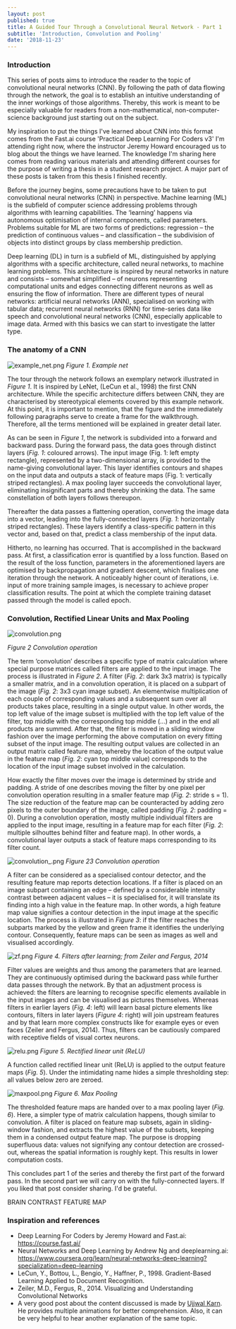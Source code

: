 ```yaml
---
layout: post
published: true
title: A Guided Tour Through a Convolutional Neural Network - Part 1
subtitle: 'Introduction, Convolution and Pooling'
date: '2018-11-23'
---
```

### Introduction

This series of posts aims to introduce the reader to the topic of convolutional neural networks (CNN). By following the path of data flowing through the network, the goal is to establish an intuitive understanding of the inner workings of those algorithms. Thereby, this work is meant to be especially valuable for readers from a non-mathematical, non-computer-science background just starting out on the subject. 

My inspiration to put the things I've learned about CNN into this format comes from the Fast.ai course 'Practical Deep Learning For Coders v3' I'm attending right now, where the instructor Jeremy Howard encouraged us to blog about the things we have learned. The knowledge I'm sharing here comes from reading various materials and attending different courses for the purpose of writing a thesis in a student research project. A major part of these posts is taken from this thesis I finished recently.

Before the journey begins, some precautions have to be taken to put convolutional neural networks (CNN) in perspective. Machine learning (ML) is the subfield of computer science addressing problems through algorithms with learning capabilities. The ‘learning’ happens via autonomous optimisation of internal components, called parameters. Problems suitable for ML are two forms of predictions: regression – the prediction of continuous values – and classification – the subdivision of objects into distinct groups by class membership prediction.

Deep learning (DL) in turn is a subfield of ML, distinguished by applying algorithms with a specific architecture, called neural networks, to machine learning problems. This architecture is inspired by neural networks in nature and consists – somewhat simplified – of neurons representing computational units and edges connecting different neurons as well as ensuring the flow of information. There are different types of neural networks: artificial neural networks (ANN), specialised on working with tabular data; recurrent neural networks (RNN) for time-series data like speech and convolutional neural networks (CNN), especially applicable to image data. Armed with this basics we can start to investigate the latter type.

### The anatomy of a CNN

![example_net.png]({{site.baseurl}}/img/example_net.png)
*Figure 1. Example net*

The tour through the network follows an exemplary network illustrated in *Figure 1*. It is inspired by LeNet, (LeCun et al., 1998) the first CNN architecture. While the specific architecture differs between CNN, they are characterised by stereotypical elements covered by this example network. At this point, it is important to mention, that the figure and the immediately following paragraphs serve to create a frame for the walkthrough. Therefore, all the terms mentioned will be explained in greater detail later.

As can be seen in *Figure 1*, the network is subdivided into a forward and backward pass. During the forward pass, the data goes through distinct layers (*Fig. 1*: coloured arrows). The input image (Fig. 1: left empty rectangle), represented by a two-dimensional array, is provided to the name-giving convolutional layer. This layer identifies contours and shapes on the input data and outputs a stack of feature maps (Fig. 1: vertically striped rectangles). A max pooling layer succeeds the convolutional layer, eliminating insignificant parts and thereby shrinking the data. The same constellation of both layers follows thereupon.

Thereafter the data passes a flattening operation, converting the image data into a vector, leading into the fully-connected layers (*Fig. 1*: horizontally striped rectangles). These layers identify a class-specific pattern in this vector and, based on that, predict a class membership of the input data.

Hitherto, no learning has occurred. That is accomplished in the backward pass. At first, a classification error is quantified by a loss function. Based on the result of the loss function, parameters in the aforementioned layers are optimised by backpropagation and gradient descent, which finalises one iteration through the network. A noticeably higher count of iterations, i.e. input of more training sample images, is necessary to achieve proper classification results. The point at which the complete training dataset passed through the model is called epoch.

### Convolution, Rectified Linear Units and Max Pooling

![convolution.png]({{site.baseurl}}/img/convolution.png)

*Figure 2 Convolution operation*

The term ‘convolution’ describes a specific type of matrix calculation where special purpose matrices called filters are applied to the input image. The process is illustrated in *Figure 2*. A filter (*Fig. 2*: dark 3x3 matrix) is typically a smaller matrix, and in a convolution operation, it is placed on a subpart of the image (*Fig. 2*: 3x3 cyan image subset). An elementwise multiplication of each couple of corresponding values and a subsequent sum over all products takes place, resulting in a single output value. In other words, the top left value of the image subset is multiplied with the top left value of the filter, top middle with the corresponding top middle (...) and in the end all products are summed. After that, the filter is moved in a sliding window fashion over the image performing the above computation on every fitting subset of the input image. The resulting output values are collected in an output matrix called feature map, whereby the location of the output value in the feature map (*Fig. 2*: cyan top middle value) corresponds to the location of the input image subset involved in the calculation. 

How exactly the filter moves over the image is determined by stride and padding. A stride of one describes moving the filter by one pixel per convolution operation resulting in a smaller feature map (*Fig. 2*: stride s = 1). The size reduction of the feature map can be counteracted by adding zero pixels to the outer boundary of the image, called padding (*Fig. 2*: padding = 0). During a convolution operation, mostly multiple individual filters are applied to the input image, resulting in a feature map for each filter (*Fig. 2*: multiple silhouttes behind filter and feature map). In other words, a convolutional layer outputs a stack of feature maps corresponding to its filter count.

![convolution_.png]({{site.baseurl}}/img/convolution_.png)
*Figure 23 Convolution operation*

A filter can be considered as a specialised contour detector, and the resulting feature map reports detection locations. If a filter is placed on an image subpart containing an edge – defined by a considerable intensity contrast between adjacent values – it is specialised for, it will translate its finding into a high value in the feature map. In other words, a high feature map value signifies a contour detection in the input image at the specific location. The process is illustrated in *Figure 3*: if the filter reaches the subparts marked by the yellow and green frame it identifies the underlying contour. Consequently, feature maps can be seen as images as well and visualised accordingly.

![zf.png]({{site.baseurl}}/img/zf.png)
*Figure 4. Filters after learning; from Zeiler and Fergus, 2014*

Filter values are weights and thus among the parameters that are learned. They are continuously optimised during the backward pass while further data passes through the network. By that an adjustment process is achieved: the filters are learning to recognise specific elements available in the input images and can be visualised as pictures themselves. Whereas filters in earlier layers (*Fig. 4*: left) will learn basal picture elements like contours, filters in later layers (*Figure 4*: right) will join upstream features and by that learn more complex constructs like for example eyes or even faces (Zeiler and Fergus, 2014). Thus, filters can be cautiously compared with receptive fields of visual cortex neurons.

![relu.png]({{site.baseurl}}/img/relu.png)
*Figure 5. Rectified linear unit (ReLU)*

A function called rectified linear unit (ReLU) is applied to the output feature maps (*Fig. 5*). Under the intimidating name hides a simple thresholding step: all values below zero are zeroed.

![maxpool.png]({{site.baseurl}}/img/maxpool.png)
*Figure 6. Max Pooling*

The thresholded feature maps are handed over to a max pooling layer (*Fig. 6*). Here, a simpler type of matrix calculation happens, though similar to convolution. A filter is placed on feature map subsets, again in sliding-window fashion, and extracts the highest value of the subsets, keeping them in a condensed output feature map. The purpose is dropping superfluous data: values not signifying any contour detection are crossed-out, whereas the spatial information is roughly kept. This results in lower computation costs.

This concludes part 1 of the series and thereby the first part of the forward pass. In the second part we will carry on with the fully-connected layers. If you liked that post consider sharing. I'd be grateful.

BRAIN CONTRAST FEATURE MAP

### Inspiration and references

* Deep Learning For Coders by Jeremy Howard and Fast.ai: https://course.fast.ai/
* Neural Networks and Deep Learning by Andrew Ng and deeplearning.ai: https://www.coursera.org/learn/neural-networks-deep-learning?specialization=deep-learning
* LeCun, Y., Bottou, L., Bengio, Y., Haffner, P., 1998. Gradient-Based Learning Applied to Document Recognition.
* Zeiler, M.D., Fergus, R., 2014. Visualizing and Understanding Convolutional Networks
* A very good post about the content discussed is made by [Ujjwal Karn](https://ujjwalkarn.me/2016/08/11/intuitive-explanation-convnets/). He provides multiple animations for better comprehension. Also, it can be very helpful to hear another explanation of the same topic. 

